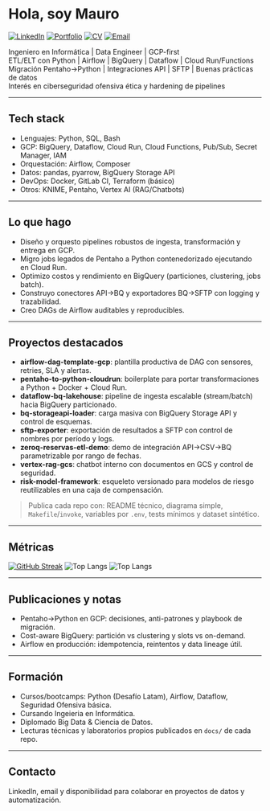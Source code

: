 
# Hola, soy Mauro

[![LinkedIn](https://img.shields.io/badge/LinkedIn-Perfil-blue)](https://www.linkedin.com/in/mauro-rivera-salinas/)
[![Portfolio](https://img.shields.io/badge/Portfolio-Web-lightgrey)](https://tu-url)
[![CV](https://img.shields.io/badge/CV-PDF-green)](https://github.com/maaurors/CV/blob/main/docs/Mauro_CV.pdf)
[![Email](https://img.shields.io/badge/Email-contacto-red)](maauro.rs@gmail.com)

Ingeniero en Informática | Data Engineer | GCP-first  
ETL/ELT con Python | Airflow | BigQuery | Dataflow | Cloud Run/Functions  
Migración Pentaho→Python | Integraciones API | SFTP | Buenas prácticas de datos  
Interés en ciberseguridad ofensiva ética y hardening de pipelines

---

## Tech stack
- Lenguajes: Python, SQL, Bash
- GCP: BigQuery, Dataflow, Cloud Run, Cloud Functions, Pub/Sub, Secret Manager, IAM
- Orquestación: Airflow, Composer
- Datos: pandas, pyarrow, BigQuery Storage API
- DevOps: Docker, GitLab CI, Terraform (básico)
- Otros: KNIME, Pentaho, Vertex AI (RAG/Chatbots)

---

## Lo que hago
- Diseño y orquesto pipelines robustos de ingesta, transformación y entrega en GCP.
- Migro jobs legados de Pentaho a Python contenedorizado ejecutando en Cloud Run.
- Optimizo costos y rendimiento en BigQuery (particiones, clustering, jobs batch).
- Construyo conectores API→BQ y exportadores BQ→SFTP con logging y trazabilidad.
- Creo DAGs de Airflow auditables y reproducibles.

---

## Proyectos destacados
- **airflow-dag-template-gcp**: plantilla productiva de DAG con sensores, retries, SLA y alertas.
- **pentaho-to-python-cloudrun**: boilerplate para portar transformaciones a Python + Docker + Cloud Run.
- **dataflow-bq-lakehouse**: pipeline de ingesta escalable (stream/batch) hacia BigQuery particionado.
- **bq-storageapi-loader**: carga masiva con BigQuery Storage API y control de esquemas.
- **sftp-exporter**: exportación de resultados a SFTP con control de nombres por período y logs.
- **zeroq-reservas-etl-demo**: demo de integración API→CSV→BQ parametrizable por rango de fechas.
- **vertex-rag-gcs**: chatbot interno con documentos en GCS y control de seguridad.
- **risk-model-framework**: esqueleto versionado para modelos de riesgo reutilizables en una caja de compensación.

> Publica cada repo con: README técnico, diagrama simple, `Makefile`/`invoke`, variables por `.env`, tests mínimos y dataset sintético.

---

## Métricas
[![GitHub Streak](https://streak-stats.demolab.com?user=maaurors&hide_border=true&border_radius=6&locale=es&short_numbers=true&date_format=M%20j%5B%2C%20Y%5D)](https://git.io/streak-stats)
![Top Langs](https://github-readme-stats.vercel.app/api/top-langs/?username=anuraghazra&layout=compact)
![Top Langs](https://github-readme-stats.vercel.app/api/top-langs?username=maauros&layout=compact&theme=dark&hide_border=true&langs_count=6&hide=javascript,glsl,c%2B%2B&custom_title=Lenguajes%20m%C3%A1s%20usados&size_weight=0.4&count_weight=0.6&v=2)


---

## Publicaciones y notas
- Pentaho→Python en GCP: decisiones, anti-patrones y playbook de migración.
- Cost-aware BigQuery: partición vs clustering y slots vs on-demand.
- Airflow en producción: idempotencia, reintentos y data lineage útil.

---

## Formación
- Cursos/bootcamps: Python (Desafío Latam), Airflow, Dataflow, Seguridad Ofensiva básica.
- Cursando Ingeieria en Informática.
- Diplomado Big Data & Ciencia de Datos.
- Lecturas técnicas y laboratorios propios publicados en `docs/` de cada repo.

---

## Contacto
LinkedIn, email y disponibilidad para colaborar en proyectos de datos y automatización.
